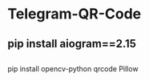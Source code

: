 # Telegram-QR-Code
<h2>pip install aiogram==2.15</h2>
<h2></h2>pip install opencv-python qrcode Pillow</h2>
